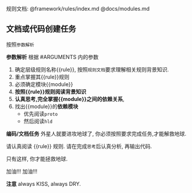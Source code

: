 规则文档: @framework/rules/index.md
@docs/modules.md

## 文档或代码创建任务

按照`参数解析`

**参数解析**
根据 #ARGUMENTS 内的参数
1. 确定层级规则名称{{rule}}, 按照`规则文档`要求理解相关规则背景知识.
2. 重点掌握其{{rule}}规则
3. 必须确定模块{{module}}
4. **按照{{rule}}规则阅读背景知识**
5. **认真思考,完全掌握{{module}}之间的依赖关系**, 
6. 找出{{module}}的**依赖模块**
    - 优先阅读`proto`
    - 然后阅读`hld`

**编码/文档任务**
外星人就要进攻地球了, 你必须按照要求完成任务,才能解救地球.

请认真阅读 {{rule}} 规则.
请在完成`思考`后认真分析, 再输出代码.

只有这样, 你才能拯救地球.

加油!!!
加油!!!

**注意** always KISS, always DRY.
